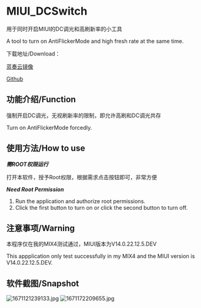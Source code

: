 # MIUI_DCSwitch
用于同时开启MIUI的DC调光和高刷新率的小工具

A tool to turn on AntiFlickerMode and high fresh rate at the same time.

下载地址/Download：

[蓝奏云镜像](https://wwqx.lanzoul.com/ijaHN0is2fhg)

[Github](https://github.com/flben233/MIUI_DCSwitch/releases/download/2.0/app-release.apk)


## 功能介绍/Function
强制开启DC调光，无视刷新率的限制，即允许高刷和DC调光共存

Turn on AntiFlickerMode forcedly.

## 使用方法/How to use

***********需ROOT权限运行***********

打开本软件，授予Root权限，根据需求点击按钮即可，非常方便

***********Need Root Permission***********

1. Run the application and authorize root permissions.
2. Click the first button to turn on or click the second button to turn off.
## 注意事项/Warning
本程序仅在我的MIX4测试通过，MIUI版本为V14.0.22.12.5.DEV

This appplication only test successfully in my MIX4 and the MIUI version is V14.0.22.12.5.DEV.

## 软件截图/Snapshot
![1671121239133.jpg](https://res.shirakawatyu.top/e567363f858a443da31425b492bcd7a9.jpg)
![1671172209655.jpg](https://res.shirakawatyu.top/52aebecf1eae48d5ae58298a62d0639c.jpg)

